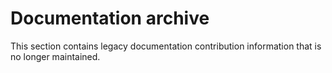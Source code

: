 # Documentation archive

This section contains legacy documentation contribution information that is no longer maintained.